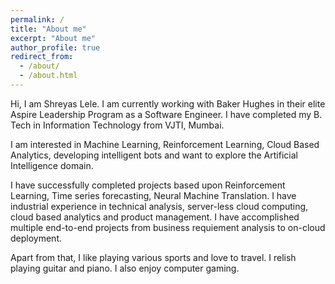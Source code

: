 ```yaml
---
permalink: /
title: "About me"
excerpt: "About me"
author_profile: true
redirect_from: 
  - /about/
  - /about.html
---
```


Hi, I am Shreyas Lele. I am currently working with Baker Hughes in their elite Aspire Leadership Program as a Software Engineer. I have completed my B. Tech in Information Technology from VJTI, Mumbai.

I am interested in Machine Learning, Reinforcement Learning, Cloud Based Analytics, developing intelligent bots and want to explore the Artificial Intelligence domain.

I have successfully completed projects based upon Reinforcement Learning, Time series forecasting, Neural Machine Translation. I have industrial experience in technical analysis, server-less cloud computing, cloud based analytics and product management. I have accomplished multiple end-to-end projects from business requiement analysis to on-cloud deployment.

Apart from that, I like playing various sports and love to travel. I relish playing guitar and piano. I also enjoy computer gaming.  
